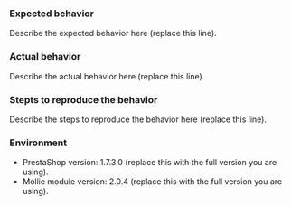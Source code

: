 ### Expected behavior
Describe the expected behavior here (replace this line).

### Actual behavior
Describe the actual behavior here (replace this line).

### Stepts to reproduce the behavior
Describe the steps to reproduce the behavior here (replace this line).

### Environment
* PrestaShop version: 1.7.3.0 (replace this with the full version you are using).
* Mollie module version: 2.0.4 (replace this with the full version you are using).
